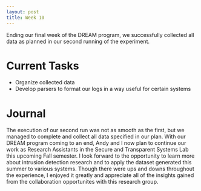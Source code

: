 ```yaml
---
layout: post
title: Week 10
---
```

Ending our final week of the DREAM program, we successfully collected all data as planned in our second running of the experiment.

# Current Tasks
* Organize collected data
* Develop parsers to format our logs in a way useful for certain systems

# Journal
The execution of our second run was not as smooth as the first, but we managed to complete and collect all data specified in our plan. With our DREAM program coming to an end, Andy and I now plan to continue our work as Research Assistants in the Secure and Transparent Systems Lab this upcoming Fall semester. I look forward to the opportunity to learn more about intrusion detection research and to apply the dataset generated this summer to various systems. Though there were ups and downs throughout the experience, I enjoyed it greatly and appreciate all of the insights gained from the collaboration opportunites with this research group.

